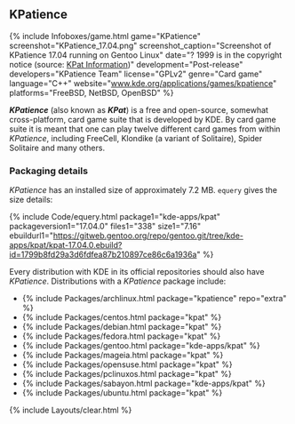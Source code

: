 ## KPatience
{% include Infoboxes/game.html game="KPatience" screenshot="KPatience_17.04.png" screenshot_caption="Screenshot of KPatience 17.04 running on Gentoo Linux" date="? 1999 is in the copyright notice (source: <a href='https://games.kde.org/game.php?game=kpat' link='_blank'>KPat Information</a>)" development="Post-release" developers="KPatience Team" license="GPLv2" genre="Card game" language="C++" website="<a href='https://www.kde.org/applications/games/kpatience/' link='_blank'>www.kde.org/applications/games/kpatience</a>" platforms="FreeBSD, NetBSD, OpenBSD" %}

***KPatience*** (also known as ***KPat***) is a free and open-source, somewhat cross-platform, card game suite that is developed by KDE. By card game suite it is meant that one can play twelve different card games from within *KPatience*, including FreeCell, Klondike (a variant of Solitaire), Spider Solitaire and many others. 

### Packaging details
*KPatience* has an installed size of approximately 7.2 MB. `equery` gives the size details:

{% include Code/equery.html package1="kde-apps/kpat" packageversion1="17.04.0" files1="338" size1="7.16" ebuildurl1="https://gitweb.gentoo.org/repo/gentoo.git/tree/kde-apps/kpat/kpat-17.04.0.ebuild?id=1799b8fd29a3d6fdfea87b210897ce86c6a1936a" %}

Every distribution with KDE in its official repositories should also have *KPatience*. Distributions with a *KPatience* package include:

* {% include Packages/archlinux.html package="kpatience" repo="extra" %}
* {% include Packages/centos.html package="kpat" %}
* {% include Packages/debian.html package="kpat" %}
* {% include Packages/fedora.html package="kpat" %}
* {% include Packages/gentoo.html package="kde-apps/kpat" %}
* {% include Packages/mageia.html package="kpat" %}
* {% include Packages/opensuse.html package="kpat" %}
* {% include Packages/pclinuxos.html package="kpat" %}
* {% include Packages/sabayon.html package="kde-apps/kpat" %}
* {% include Packages/ubuntu.html package="kpat" %}

{% include Layouts/clear.html %}
